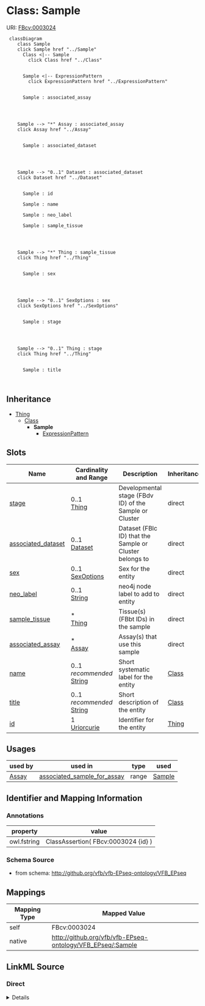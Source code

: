 

# Class: Sample



URI: [FBcv:0003024](http://purl.obolibrary.org/obo/FBcv_0003024)






```mermaid
 classDiagram
    class Sample
    click Sample href "../Sample"
      Class <|-- Sample
        click Class href "../Class"
      

      Sample <|-- ExpressionPattern
        click ExpressionPattern href "../ExpressionPattern"
      
      
      Sample : associated_assay
        
          
    
    
    Sample --> "*" Assay : associated_assay
    click Assay href "../Assay"

        
      Sample : associated_dataset
        
          
    
    
    Sample --> "0..1" Dataset : associated_dataset
    click Dataset href "../Dataset"

        
      Sample : id
        
      Sample : name
        
      Sample : neo_label
        
      Sample : sample_tissue
        
          
    
    
    Sample --> "*" Thing : sample_tissue
    click Thing href "../Thing"

        
      Sample : sex
        
          
    
    
    Sample --> "0..1" SexOptions : sex
    click SexOptions href "../SexOptions"

        
      Sample : stage
        
          
    
    
    Sample --> "0..1" Thing : stage
    click Thing href "../Thing"

        
      Sample : title
        
      
```





## Inheritance
* [Thing](Thing.md)
    * [Class](Class.md)
        * **Sample**
            * [ExpressionPattern](ExpressionPattern.md)



## Slots

| Name | Cardinality and Range | Description | Inheritance |
| ---  | --- | --- | --- |
| [stage](stage.md) | 0..1 <br/> [Thing](Thing.md) | Developmental stage (FBdv ID) of the Sample or Cluster | direct |
| [associated_dataset](associated_dataset.md) | 0..1 <br/> [Dataset](Dataset.md) | Dataset (FBlc ID) that the Sample or Cluster belongs to | direct |
| [sex](sex.md) | 0..1 <br/> [SexOptions](SexOptions.md) | Sex for the entity | direct |
| [neo_label](neo_label.md) | 0..1 <br/> [String](String.md) | neo4j node label to add to entity | direct |
| [sample_tissue](sample_tissue.md) | * <br/> [Thing](Thing.md) | Tissue(s) (FBbt IDs) in the sample | direct |
| [associated_assay](associated_assay.md) | * <br/> [Assay](Assay.md) | Assay(s) that use this sample | direct |
| [name](name.md) | 0..1 _recommended_ <br/> [String](String.md) | Short systematic label for the entity | [Class](Class.md) |
| [title](title.md) | 0..1 _recommended_ <br/> [String](String.md) | Short description of the entity | [Class](Class.md) |
| [id](id.md) | 1 <br/> [Uriorcurie](Uriorcurie.md) | Identifier for the entity | [Thing](Thing.md) |





## Usages

| used by | used in | type | used |
| ---  | --- | --- | --- |
| [Assay](Assay.md) | [associated_sample_for_assay](associated_sample_for_assay.md) | range | [Sample](Sample.md) |






## Identifier and Mapping Information





### Annotations

| property | value |
| --- | --- |
| owl.fstring | ClassAssertion( FBcv:0003024 {id} ) |



### Schema Source


* from schema: http://github.org/vfb/vfb-EPseq-ontology/VFB_EPseq





## Mappings

| Mapping Type | Mapped Value |
| ---  | ---  |
| self | FBcv:0003024 |
| native | http://github.org/vfb/vfb-EPseq-ontology/VFB_EPseq/:Sample |





## LinkML Source

<!-- TODO: investigate https://stackoverflow.com/questions/37606292/how-to-create-tabbed-code-blocks-in-mkdocs-or-sphinx -->

### Direct

<details>
```yaml
name: Sample
annotations:
  owl.fstring:
    tag: owl.fstring
    value: ClassAssertion( FBcv:0003024 {id} )
from_schema: http://github.org/vfb/vfb-EPseq-ontology/VFB_EPseq
is_a: Class
slots:
- stage
- associated_dataset
- sex
- neo_label
attributes:
  sample_tissue:
    name: sample_tissue
    annotations:
      owl.fstring:
        tag: owl.fstring
        value: ClassAssertion( ObjectSomeValuesFrom( RO:0002131 {V} ) {id} )
    description: Tissue(s) (FBbt IDs) in the sample. Multiple IDs should be separated
      with '|' or in different rows. Maps as an overlaps relationship rather than
      part_of due to imprecision of dissection.
    from_schema: http://github.org/vfb/vfb-scRNAseq-ontology/VFB_scRNAseq
    rank: 1000
    slot_uri: RO:0002131
    multivalued: true
    domain_of:
    - Sample
    range: Thing
  associated_assay:
    name: associated_assay
    annotations:
      owl:
        tag: owl
        value: ObjectPropertyAssertion
    description: Assay(s) that use this sample. Multiple IDs should be separated with
      '|' or in different rows.
    from_schema: http://github.org/vfb/vfb-scRNAseq-ontology/VFB_scRNAseq
    rank: 1000
    slot_uri: RO:0002352
    multivalued: true
    domain_of:
    - Sample
    range: Assay
class_uri: FBcv:0003024

```
</details>

### Induced

<details>
```yaml
name: Sample
annotations:
  owl.fstring:
    tag: owl.fstring
    value: ClassAssertion( FBcv:0003024 {id} )
from_schema: http://github.org/vfb/vfb-EPseq-ontology/VFB_EPseq
is_a: Class
attributes:
  sample_tissue:
    name: sample_tissue
    annotations:
      owl.fstring:
        tag: owl.fstring
        value: ClassAssertion( ObjectSomeValuesFrom( RO:0002131 {V} ) {id} )
    description: Tissue(s) (FBbt IDs) in the sample. Multiple IDs should be separated
      with '|' or in different rows. Maps as an overlaps relationship rather than
      part_of due to imprecision of dissection.
    from_schema: http://github.org/vfb/vfb-scRNAseq-ontology/VFB_scRNAseq
    rank: 1000
    slot_uri: RO:0002131
    multivalued: true
    alias: sample_tissue
    owner: Sample
    domain_of:
    - Sample
    range: Thing
  associated_assay:
    name: associated_assay
    annotations:
      owl:
        tag: owl
        value: ObjectPropertyAssertion
    description: Assay(s) that use this sample. Multiple IDs should be separated with
      '|' or in different rows.
    from_schema: http://github.org/vfb/vfb-scRNAseq-ontology/VFB_scRNAseq
    rank: 1000
    slot_uri: RO:0002352
    multivalued: true
    alias: associated_assay
    owner: Sample
    domain_of:
    - Sample
    range: Assay
  stage:
    name: stage
    annotations:
      owl.fstring:
        tag: owl.fstring
        value: ClassAssertion( ObjectSomeValuesFrom( RO:0002490 {V} ) {id} )
    description: Developmental stage (FBdv ID) of the Sample or Cluster.
    from_schema: http://github.org/vfb/vfb-EPseq-ontology/VFB_EPseq
    rank: 1000
    slot_uri: RO:0002490
    alias: stage
    owner: Sample
    domain_of:
    - Sample
    - Cluster
    range: Thing
  associated_dataset:
    name: associated_dataset
    annotations:
      owl.fstring:
        tag: owl.fstring
        value: AnnotationAssertion( dcterms:source {id} {V} )
    description: Dataset (FBlc ID) that the Sample or Cluster belongs to.
    from_schema: http://github.org/vfb/vfb-EPseq-ontology/VFB_EPseq
    rank: 1000
    slot_uri: dcterms:source
    alias: associated_dataset
    owner: Sample
    domain_of:
    - Sample
    - Assay
    - Clustering
    - Cluster
    range: Dataset
  sex:
    name: sex
    annotations:
      owl.fstring:
        tag: owl.fstring
        value: ClassAssertion( ObjectSomeValuesFrom( BFO:0000050 {V} ) {id} )
    description: Sex for the entity. Should be 'male' or 'female'.
    from_schema: http://github.org/vfb/vfb-EPseq-ontology/VFB_EPseq
    rank: 1000
    slot_uri: BFO:0000050
    alias: sex
    owner: Sample
    domain_of:
    - Sample
    - Cluster
    range: sex_options
  neo_label:
    name: neo_label
    annotations:
      owl:
        tag: owl
        value: AnnotationProperty
    description: neo4j node label to add to entity.
    from_schema: http://github.org/vfb/vfb-EPseq-ontology/VFB_EPseq
    rank: 1000
    slot_uri: neo_property:nodeLabel
    alias: neo_label
    owner: Sample
    domain_of:
    - Dataset
    - Sample
    - Assay
    - Cluster
    - Publication
    range: string
  name:
    name: name
    annotations:
      owl:
        tag: owl
        value: AnnotationAssertion
    description: Short systematic label for the entity.
    from_schema: http://github.org/vfb/vfb-EPseq-ontology/VFB_EPseq
    rank: 1000
    slot_uri: rdfs:label
    alias: name
    owner: Sample
    domain_of:
    - Class
    range: string
    recommended: true
  title:
    name: title
    annotations:
      owl:
        tag: owl
        value: AnnotationAssertion
    description: Short description of the entity.
    from_schema: http://github.org/vfb/vfb-EPseq-ontology/VFB_EPseq
    rank: 1000
    slot_uri: IAO:0000115
    alias: title
    owner: Sample
    domain_of:
    - Class
    range: string
    recommended: true
  id:
    name: id
    description: Identifier for the entity. FlyBase identifiers should be prefixed
      with 'FlyBase:'.
    from_schema: http://github.org/vfb/vfb-EPseq-ontology/VFB_EPseq
    rank: 1000
    identifier: true
    alias: id
    owner: Sample
    domain_of:
    - Thing
    range: uriorcurie
    required: true
class_uri: FBcv:0003024

```
</details>